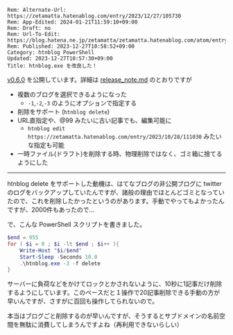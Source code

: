 ```header
Rem: Alternate-Url: https://zetamatta.hatenablog.com/entry/2023/12/27/105730
Rem: App-Edited: 2024-01-21T11:59:10+09:00
Rem: Draft: no
Rem: Url-To-Edit: https://blog.hatena.ne.jp/zetamatta/zetamatta.hatenablog.com/atom/entry/6801883189070093690
Rem: Published: 2023-12-27T10:58:52+09:00
Category: htnblog PowerShell
Updated: 2023-12-27T10:57:30+09:00
Title: htnblog.exe を改良した！
```
[v0.6.0] を公開しています。詳細は [release\_note.md] のとおりですが

- 複数のブログを選択できるようになった
    - `-1`,`-2`,`-3` のようにオプションで指定する
- 削除をサポート (`htnblog delete`)
- URL直指定や、@99 みたいに古い記事でも、編集可能に
    - `htnblog edit https://zetamatta.hatenablog.com/entry/2023/10/28/111030` みたいな指定も可能
- 一時ファイル(ドラフト)を削除する時、物理削除ではなく、ゴミ箱に捨てるようにした

---

htnblog delete をサポートした動機は、はてなブログの非公開ブログに twitter のログをバックアップしていたんですが、諸般の理由でほとんどゴミとなっていたので、これを削除したかったというのがあります。手動でやってもよかったんですが、2000件もあったので…

で、こんな PowerShell スクリプトを書きました。

```PowerShell
$end = 955
for ( $i = 0 ; $i -lt $end ; $i++ ){
    Write-Host "$i/$end"
    Start-Sleep -Seconds 10.0
    .\htnblog.exe -3 -f delete
}
```

サーバーに負荷などをかけてロックとかされないように、10秒に1記事だけ削除するようにしています。このペースだと１操作で20記事削除できる手動の方が早いんですが、さすがに百回も操作してられないので。

本当はブログごと削除するのが早いんですが、そうするとサブドメインの名前空間を無駄に消費してしまうんですよね（再利用できないらしい）

[v0.6.0]: https://github.com/hymkor/go-htnblog/releases/tag/v0.6.0
[release\_note.md]: https://github.com/hymkor/go-htnblog/blob/master/release_note.md
